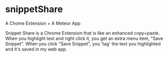 snippetShare
============

A Chome Extension + A Meteor App

Snippet Share is a Chrome Extension that is like an enhanced copy+paste. When you highlight text and right click it, you get an extra menu item, "Save Snippet". When you click "Save Snippet", you 'tag' the text you highlighted and it's saved in my web app.
